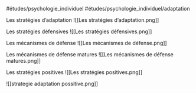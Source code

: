 #études/psychologie_individuel 
#études/psychologie_individuel/adaptation 

Les stratégies d’adaptation
![[Les stratégies d’adaptation.png]]

Les stratégies défensives
![[Les stratégies défensives.png]]

Les mécanismes de défense
![[Les mécanismes de défense.png]]

Les mécanismes de défense matures
![[Les mécanismes de défense matures.png]]

   Les stratégies positives
![[Les stratégies positives.png]]

![[strategie adaptation possitive.png]]